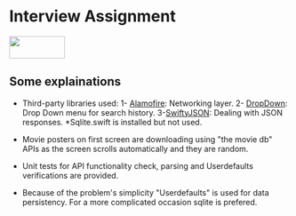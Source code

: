 # Interview Assignment
<img src="https://www.themoviedb.org/assets/2/v4/logos/408x161-powered-by-rectangle-green-bb4301c10ddc749b4e79463811a68afebeae66ef43d17bcfd8ff0e60ded7ce99.png" width="100" height="40" />

## Some explainations 
- Third-party libraries used:
1- [Alamofire](https://github.com/Alamofire/Alamofire): Networking layer.
2- [DropDown](https://github.com/AssistoLab/DropDown): Drop Down menu for search history.
3-[SwiftyJSON](https://github.com/SwiftyJSON/SwiftyJSON): Dealing with JSON responses.
*Sqlite.swift is installed but not used.

- Movie posters on first screen are downloading using "the movie db" APIs as the screen scrolls automatically and they are random.
- Unit tests for API functionality check, parsing and Userdefaults verifications are provided.
- Because of the problem's simplicity "Userdefaults" is used for data persistency. For a more complicated occasion sqlite is prefered.









